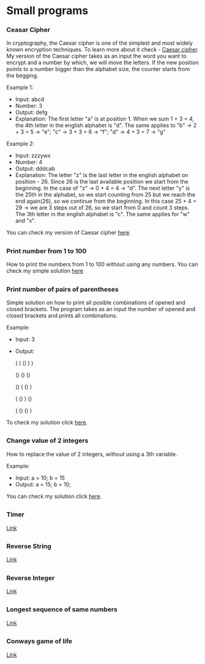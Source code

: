 # Small programs


### Ceasar Cipher
In cryptography, the Caesar cipher is one of the simplest and most widely known encryption techniques. To learn more about it check - [Caesar cipher](https://en.wikipedia.org/wiki/Caesar_cipher). My version of the Caesar cipher takes as an input the word you want to encrypt and a number by which, we will move the letters. If the new position points to a number bigger than the alphabet size, the counter starts from the begging.

Example 1:
- Input: abcd
- Number: 3
- Output: defg
- Explanation: The first letter "a" is at position 1. When we sum 1 + 3 = 4, the 4th letter in the english alphabet is "d". The same applies to "b" -> 2 + 3 = 5 -> "e"; "c" -> 3 + 3 = 6 -> "f"; "d" -> 4 + 3 = 7 -> "g"

Example 2:
- Input: zzzywx
- Number: 4
- Output: dddcab
- Explanation: The letter "z" is the last letter in the english alphabet on position - 26. Since 26 is the last available position we start from the beginning. In the case of "z" -> 0 + 4 = 4 -> "d". The next letter "y" is the 25th in the alphabet, so we start counting from 25 but we reach the end again(26), so we continue from the beginning. In this case 25 + 4 = 29 -> we are 3 steps out of 26, so we start from 0 and count 3 steps. The 3th letter in the english alphabet is "c". The same applies for "w" and "x".

You can check my version of Caesar cipher [here](https://github.com/DenisBuserski/Small-Programs/blob/main/programs/CaesarCipher.java).

##


### Print number from 1 to 100
How to print the numbers from 1 to 100 without using any numbers. You can check my simple solution [here](https://github.com/DenisBuserski/Small-Programs/blob/main/programs/Print-numbers-from-1-to-100.txt)

##


### Print number of pairs of parentheses
Simple solution on how to print all posible combinations of opened and closed brackets. The program takes as an input the number of opened and closed brackets and prints all combinations.

Example:
- Input: 3
- Output:

  ( ( () ) )
  
  () () ()
  
  () ( () )
  
  ( () ) ()
  
  ( () () )


To check my solution click [here](https://github.com/DenisBuserski/Small-Programs/blob/main/programs/Print-number-of-pairs-of-parentheses.txt).

##


### Change value of 2 integers
How to replace the value of 2 integers, without using a 3th variable. 

Example:
- Input: a = 10; b = 15
- Output: a = 15; b = 10;

You can check my solution click [here](https://github.com/DenisBuserski/Small-Programs/blob/main/programs/Change-value-of-2-integers.txt).
##


### Timer

[Link](https://github.com/DenisBuserski/Small-Programs/blob/main/programs/Timer.java)

##


### Reverse String

[Link](https://github.com/DenisBuserski/Small-Programs/blob/main/programs/Reverse-String.java)

##


### Reverse Integer

[Link](https://github.com/DenisBuserski/Small-Programs/blob/main/programs/Reverse-Integer.java)

##


### Longest sequence of same numbers

[Link](https://github.com/DenisBuserski/Small-Programs/blob/main/programs/Longest-sequence-of-same-numbers.txt)

##


### Conways game of life

[Link](https://github.com/DenisBuserski/Small-Programs/blob/main/programs/Conways_Game_Of_Life.java)

##







